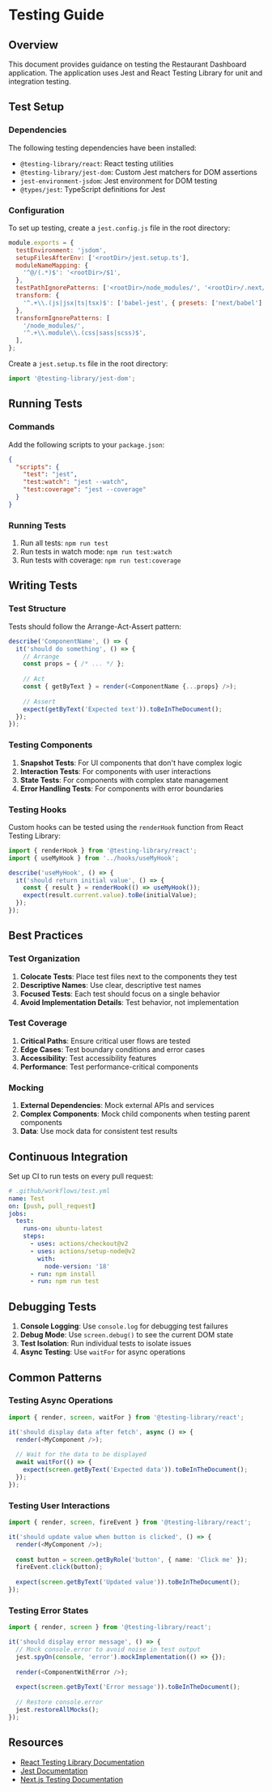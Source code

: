 # Testing Guide

## Overview

This document provides guidance on testing the Restaurant Dashboard application. The application uses Jest and React Testing Library for unit and integration testing.

## Test Setup

### Dependencies

The following testing dependencies have been installed:

- `@testing-library/react`: React testing utilities
- `@testing-library/jest-dom`: Custom Jest matchers for DOM assertions
- `jest-environment-jsdom`: Jest environment for DOM testing
- `@types/jest`: TypeScript definitions for Jest

### Configuration

To set up testing, create a `jest.config.js` file in the root directory:

```javascript
module.exports = {
  testEnvironment: 'jsdom',
  setupFilesAfterEnv: ['<rootDir>/jest.setup.ts'],
  moduleNameMapping: {
    '^@/(.*)$': '<rootDir>/$1',
  },
  testPathIgnorePatterns: ['<rootDir>/node_modules/', '<rootDir>/.next/'],
  transform: {
    '^.+\\.(js|jsx|ts|tsx)$': ['babel-jest', { presets: ['next/babel'] }],
  },
  transformIgnorePatterns: [
    '/node_modules/',
    '^.+\\.module\\.(css|sass|scss)$',
  ],
};
```

Create a `jest.setup.ts` file in the root directory:

```typescript
import '@testing-library/jest-dom';
```

## Running Tests

### Commands

Add the following scripts to your `package.json`:

```json
{
  "scripts": {
    "test": "jest",
    "test:watch": "jest --watch",
    "test:coverage": "jest --coverage"
  }
}
```

### Running Tests

1. Run all tests: `npm run test`
2. Run tests in watch mode: `npm run test:watch`
3. Run tests with coverage: `npm run test:coverage`

## Writing Tests

### Test Structure

Tests should follow the Arrange-Act-Assert pattern:

```typescript
describe('ComponentName', () => {
  it('should do something', () => {
    // Arrange
    const props = { /* ... */ };
    
    // Act
    const { getByText } = render(<ComponentName {...props} />);
    
    // Assert
    expect(getByText('Expected text')).toBeInTheDocument();
  });
});
```

### Testing Components

1. **Snapshot Tests**: For UI components that don't have complex logic
2. **Interaction Tests**: For components with user interactions
3. **State Tests**: For components with complex state management
4. **Error Handling Tests**: For components with error boundaries

### Testing Hooks

Custom hooks can be tested using the `renderHook` function from React Testing Library:

```typescript
import { renderHook } from '@testing-library/react';
import { useMyHook } from '../hooks/useMyHook';

describe('useMyHook', () => {
  it('should return initial value', () => {
    const { result } = renderHook(() => useMyHook());
    expect(result.current.value).toBe(initialValue);
  });
});
```

## Best Practices

### Test Organization

1. **Colocate Tests**: Place test files next to the components they test
2. **Descriptive Names**: Use clear, descriptive test names
3. **Focused Tests**: Each test should focus on a single behavior
4. **Avoid Implementation Details**: Test behavior, not implementation

### Test Coverage

1. **Critical Paths**: Ensure critical user flows are tested
2. **Edge Cases**: Test boundary conditions and error cases
3. **Accessibility**: Test accessibility features
4. **Performance**: Test performance-critical components

### Mocking

1. **External Dependencies**: Mock external APIs and services
2. **Complex Components**: Mock child components when testing parent components
3. **Data**: Use mock data for consistent test results

## Continuous Integration

Set up CI to run tests on every pull request:

```yaml
# .github/workflows/test.yml
name: Test
on: [push, pull_request]
jobs:
  test:
    runs-on: ubuntu-latest
    steps:
      - uses: actions/checkout@v2
      - uses: actions/setup-node@v2
        with:
          node-version: '18'
      - run: npm install
      - run: npm run test
```

## Debugging Tests

1. **Console Logging**: Use `console.log` for debugging test failures
2. **Debug Mode**: Use `screen.debug()` to see the current DOM state
3. **Test Isolation**: Run individual tests to isolate issues
4. **Async Testing**: Use `waitFor` for async operations

## Common Patterns

### Testing Async Operations

```typescript
import { render, screen, waitFor } from '@testing-library/react';

it('should display data after fetch', async () => {
  render(<MyComponent />);
  
  // Wait for the data to be displayed
  await waitFor(() => {
    expect(screen.getByText('Expected data')).toBeInTheDocument();
  });
});
```

### Testing User Interactions

```typescript
import { render, screen, fireEvent } from '@testing-library/react';

it('should update value when button is clicked', () => {
  render(<MyComponent />);
  
  const button = screen.getByRole('button', { name: 'Click me' });
  fireEvent.click(button);
  
  expect(screen.getByText('Updated value')).toBeInTheDocument();
});
```

### Testing Error States

```typescript
import { render, screen } from '@testing-library/react';

it('should display error message', () => {
  // Mock console.error to avoid noise in test output
  jest.spyOn(console, 'error').mockImplementation(() => {});
  
  render(<ComponentWithError />);
  
  expect(screen.getByText('Error message')).toBeInTheDocument();
  
  // Restore console.error
  jest.restoreAllMocks();
});
```

## Resources

- [React Testing Library Documentation](https://testing-library.com/docs/react-testing-library/intro/)
- [Jest Documentation](https://jestjs.io/docs/getting-started)
- [Next.js Testing Documentation](https://nextjs.org/docs/testing)